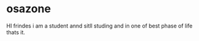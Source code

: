 # osazone


HI frindes 
i am a student annd sitll studing 
and in one of best phase of life thats it.
